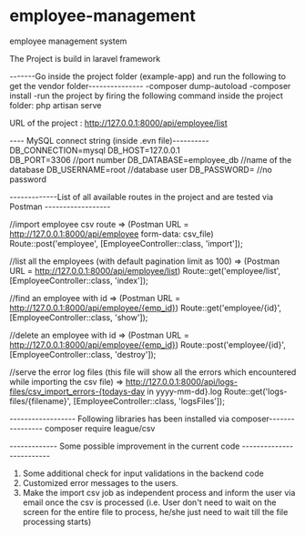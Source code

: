 # employee-management
employee management system

The Project is build in laravel framework

-------Go inside the project folder (example-app) and run the following to get the vendor folder---------------
-composer dump-autoload
-composer install
-run the project by firing the following command inside the project folder: php artisan serve

URL of the project : http://127.0.0.1:8000/api/employee/list  

---- MySQL connect string (inside .evn file)----------
DB_CONNECTION=mysql
DB_HOST=127.0.0.1    
DB_PORT=3306        //port number
DB_DATABASE=employee_db  //name of the database
DB_USERNAME=root  //database user
DB_PASSWORD=      //no password

-------------List of all available routes in the project and are tested via Postman ------------------

//import employee csv route   =>     (Postman URL = http://127.0.0.1:8000/api/employee    form-data: csv_file)
Route::post('employee', [EmployeeController::class, 'import']);

//list all the employees (with default pagination limit as 100)  => (Postman URL = http://127.0.0.1:8000/api/employee/list)
Route::get('employee/list', [EmployeeController::class, 'index']);

//find an employee with id    => (Postman URL = http://127.0.0.1:8000/api/employee/{emp_id})
Route::get('employee/{id}', [EmployeeController::class, 'show']);

//delete an employee with id => (Postman URL = http://127.0.0.1:8000/api/employee/{emp_id})
Route::post('employee/{id}', [EmployeeController::class, 'destroy']);


//serve the error log files (this file will show all the errors which encountered while importing the csv file)           => http://127.0.0.1:8000/api/logs-files/csv_import_errors-{todays-day in yyyy-mm-dd}.log
Route::get('logs-files/{filename}', [EmployeeController::class, 'logsFiles']);




------------------ Following libraries has been installed via composer----------------
composer require league/csv


------------- Some possible improvement in the current code -------------------------
1. Some additional check for input validations in the backend code
2. Customized error messages to the users.
3. Make the import csv job as independent process and inform the user via email once the csv is processed (i.e. User don't need to wait on the screen for the entire file to process, he/she just need to wait till the file processing starts)

